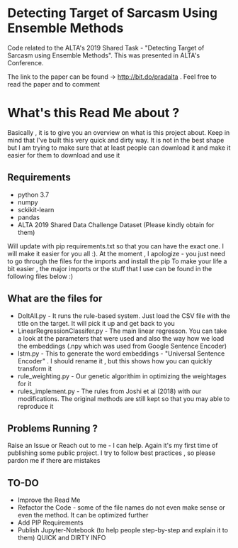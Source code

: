 # Detecting Target of Sarcasm Using Ensemble Methods
Code related to the ALTA's 2019 Shared Task - "Detecting Target of Sarcasm using Ensemble Methods". This was presented in ALTA's Conference. 

The link to the paper can be found -> http://bit.do/pradalta . Feel free to read the paper and to comment


# What's this Read Me about ? 
Basically , it is to give you an overview on what is this project about. Keep in mind that I've built this very quick and dirty way. It is not in the best shape but I am trying to make sure that at least people can download it and make it easier for them to download and use it 


## Requirements

* python 3.7
* numpy
* sckikit-learn
* pandas
* ALTA 2019 Shared Data Challenge Dataset (Please kindly obtain for them) 

Will update with pip requirements.txt so that you can have the exact one. I will make it easier for you all :). At the moment , I apologize - you just need to go through the files for the imports and install the pip To make your life a bit easier , the major imports or the stuff that I use can be found in the following files below :) 

## What are the files for

* DoItAll.py - It runs the rule-based system. Just load the CSV file with the title on the target. It will pick it up and get back to you
* LinearRegressionClassifer.py - The main linear regresson. You can take a look at the parameters that were used and also the way how we load the embeddings (.npy which was used from Google Sentence Encoder)
* lstm.py - This to generate the word embeddings - "Universal Sentence Encoder" . I should rename it , but this shows how you can quickly transform it
* rule_weighting.py - Our genetic algorithim in optimizing the weightages for it
* rules_implement.py - The rules from Joshi et al (2018) with our modifications. The original methods are still kept so that you may able to reproduce it 

## Problems Running ?

Raise an Issue or Reach out to me - I can help. Again it's my first time of publishing some public project. I try to follow best practices , so please pardon me if there are mistakes 

## TO-DO
* Improve the Read Me
* Refactor the Code - some of the file names do not even make sense or even the method. It can be optimized further 
* Add PIP Requirements
* Publish Jupyter-Notebook (to help people step-by-step and explain it to them) 
QUICK and DIRTY INFO


